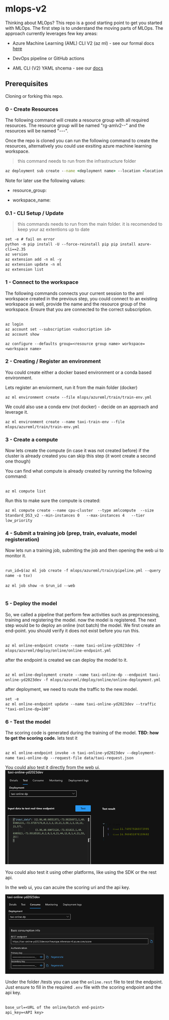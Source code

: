# mlops-v2

Thinking about MLOps? This repo is a good starting point to get you started with MLOps. The first step is to understand the moving parts of MLOps.
The approach currently leverages few key areas:

- Azure Machine Learning (AML) CLI V2 (az ml) - see our formal docs [here](https://learn.microsoft.com/en-us/azure/machine-learning/how-to-configure-cli?tabs=public)

- DevOps pipeline or GitHub actions

- AML CLI (V2) YAML shcema - see our [docs](https://learn.microsoft.com/en-us/azure/machine-learning/reference-yaml-overview)


## Prerequisites

Cloning or forking this repo.

### 0 - Create Resources


The following command will create a resource group with all required resources. The resource group will be named "rg-amlv2-<prefix>-<postfix>" and the resources will be named "<prefix>-<postfix>-<env>-<resource>".

Once the repo is cloned you can run the following command to create the resources, alternatively you could use exsiting azure machine learning workspace. 


> this command needs to run from the infrastructure folder

```cmd
az deployment sub create --name <deployment name> --location <location of the service> --template-file main.bicep --parameters location=northeurope prefix=ydamlv2 postfix=yd2023 env=dev
```

Note for later use the following values:

- resource_group: <The resource group of aml>

- workspace_name: <Azure machine learning workspace name>

### 0.1 - CLI Setup / Update

> this commands needs to run from the main folder. it is recomended to keep your az extentions up to date 

```azurecli
set -e # fail on error
python -m pip install -U --force-reinstall pip pip install azure-cli==2.35
az version
az extension add -n ml -y
az extension update -n ml
az extension list

```
### 1 - Connect to the workspace

The following commands connects your current session to the aml workspace created in the previous step, you could connect to an existing workspace as well, provide the name and the resource group of the workspace. Ensure that you are connected to the correct subscription. 

```azurecli

az login
az account set --subscription <subscription id>
az account show
```

```azurecli
az configure --defaults group=<resource group name> workspace=<workspace name>
```

### 2 - Creating / Register an environment

You could create either a docker based environment or a conda based environment.

Lets register an enviorment, run it from the main folder (docker)

```azurecli
az ml environment create --file mlops/azureml/train/train-env.yml

```

We could also use a conda env (not docker) - decide on an approach and leverage it.

```azurecli
az ml environment create --name taxi-train-env --file mlops/azureml/train/train-env.yml
```

### 3 - Create a compute

Now lets create the compute (in case it was not created before) if the cluster is already created you can skip this step (it wont create a second one though)

You can find what compute is already created by running the following command:

```azurecli

az ml compute list
```

Run this to make sure the compute is created:

```azurecli
az ml compute create --name cpu-cluster  --type amlcompute  --size Standard_DS3_v2 --min-instances 0   --max-instances 4   --tier low_priority

```

### 4 - Submit a training job (prep, train, evaluate, model registeration)

Now lets run a training job, submiting the job and then opening the web ui to monitor it.


```azurecli

run_id=$(az ml job create -f mlops/azureml/train/pipeline.yml --query name -o tsv)

az ml job show -n $run_id --web


```
### 5 - Deploy the model

So, we called a pipeline that perform few activities such as preprocessing, training and registering the model. now the model is registered. The next step would be to deploy an online (not batch) the model. We first create an end-point. you should verify it does not exist before you run this.

```azurecli

az ml online-endpoint create --name taxi-online-yd2023dev -f mlops/azureml/deploy/online/online-endpoint.yml

```

after the endpoint is created we can deploy the model to it. 

```azurecli

az ml online-deployment create --name taxi-online-dp --endpoint taxi-online-yd2023dev -f mlops/azureml/deploy/online/online-deployment.yml

```

after deployment, we need to route the traffic to the new model. 

```azurecli
set -e
az ml online-endpoint update --name taxi-online-yd2023dev --traffic "taxi-online-dp=100"
```

### 6 - Test the model

The scoring code is generated during the training of the model. __TBD: how to get the scoring code.__
lets test it

```cli

az ml online-endpoint invoke -n taxi-online-yd2023dev --deployment-name taxi-online-dp --request-file data/taxi-request.json
```

You could also test it directly from the web ui. 
![web-ui-test](images/2023-03-22-09-20-32.png)

You could also test it using other platforms, like using the SDK or the rest api. 

In the  web ui, you can acuire the scoring uri and the api key.

![consume](images/2023-03-22-09-23-53.png)

Under the folder /tests you can use the `online.rest` file to test the endpoint. Just ensure to fill in the required `.env` file with the scoring endpoint and the api key. 

```env

base_url=<URL of the online/batch end-point>
api_key=<API key>

```

